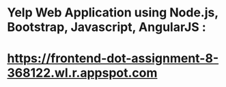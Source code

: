 # Yelp Web Application using Node.js, Bootstrap, Javascript, AngularJS :
#  https://frontend-dot-assignment-8-368122.wl.r.appspot.com 
